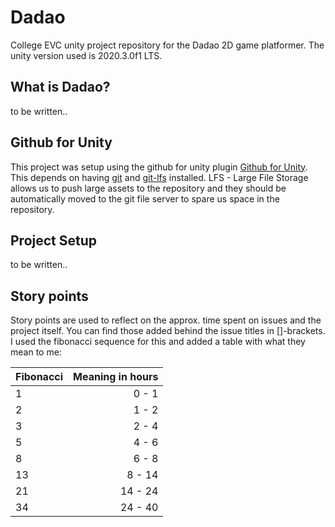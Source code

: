 # Dadao
College EVC unity project repository for the Dadao 2D game platformer. The unity version used is 2020.3.0f1 LTS.

## What is Dadao?
to be written..

## Github for Unity
This project was setup using the github for unity plugin [Github for Unity](https://unity.github.com/). This depends on having [git](https://git-scm.com/) and [git-lfs](https://git-lfs.github.com/) installed.
LFS - Large File Storage allows us to push large assets to the repository and they should be automatically moved to the git file server to spare us space in the repository.

## Project Setup
to be written..

## Story points
Story points are used to reflect on the approx. time spent on issues and the project itself. You can find those added behind the issue titles in []-brackets.
I used the fibonacci sequence for this and added a table with what they mean to me:

| Fibonacci | Meaning in hours |
| :--- | ------: |
|  1   | 0 - 1   |
|  2   | 1 - 2   |
|  3   | 2 - 4   |
|  5   | 4 - 6   |
|  8   | 6 - 8   |
|  13  | 8 - 14  |
|  21  | 14 - 24 |
|  34  | 24 - 40 |
